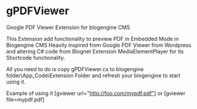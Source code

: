 gPDFViewer
==========

Google PDF Viewer Extension for blogengine CMS

This Extension add functionality to preview PDF in Embedded Mode in Blogengine CMS
Heavily inspired from Google PDF Viewer from Wordpress and altering C# code from Blognet Extension MediaElementPlayer
for its Shortcode functionality.

All you need to do is copy gPDFViewer.cs to blogengine folder\App_Code\Extension Folder and refresh your blogengine to start using it.

Example of using it [gviewer url="http://foo.com/mypdf.pdf"] or [gviewer file=mypdf.pdf]
